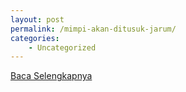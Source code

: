 ```yaml
---
layout: post
permalink: /mimpi-akan-ditusuk-jarum/
categories:
    - Uncategorized
---
```


[Baca Selengkapnya](/07)
